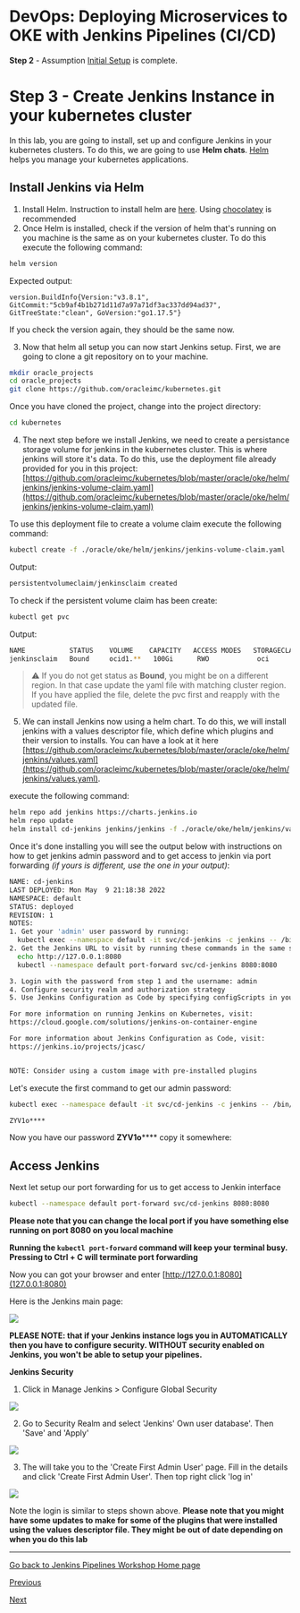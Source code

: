 # DevOps: Deploying Microservices to OKE with Jenkins Pipelines (CI/CD) #

**Step 2** - Assumption [Initial Setup](jenkins.pipelines.OKE2) is complete.
# Step 3 - Create Jenkins Instance in your kubernetes cluster #
In this lab, you are going to install, set up and configure Jenkins in your kubernetes clusters. To do this, we are going to use **Helm chats**. [Helm](https://helm.sh/) helps you manage your kubernetes applications.

## Install Jenkins via Helm

1. Install Helm. Instruction to install helm are [here](https://helm.sh/docs/using_helm/#installing-helm). Using [chocolatey](https://chocolatey.org/) is recommended
2. Once Helm is installed, check if the version of helm that's running on you machine is the same as on your kubernetes cluster. To do this execute the following command:
```sh
helm version
```

Expected output:

```
version.BuildInfo{Version:"v3.8.1", GitCommit:"5cb9af4b1b271d11d7a97a71df3ac337dd94ad37", GitTreeState:"clean", GoVersion:"go1.17.5"}
```


If you check the version again, they should be the same now.

3. Now that helm all setup you can now start Jenkins setup. First, we are going to clone a git repository on to your machine. 

```sh
mkdir oracle_projects
cd oracle_projects
git clone https://github.com/oracleimc/kubernetes.git
```

Once you have cloned the project, change into the project directory:

```sh
cd kubernetes
```
4. The next step before we install Jenkins, we need to create a persistance storage volume for jenkins in the kubernetes cluster. This is where jenkins will store it's data. To do this, use the deployment file already provided for you in this project: [https://github.com/oracleimc/kubernetes/blob/master/oracle/oke/helm/jenkins/jenkins-volume-claim.yaml](https://github.com/oracleimc/kubernetes/blob/master/oracle/oke/helm/jenkins/jenkins-volume-claim.yaml)

To use this deployment file to create a volume claim execute the following command:

```sh
kubectl create -f ./oracle/oke/helm/jenkins/jenkins-volume-claim.yaml
```
Output:
```sh
persistentvolumeclaim/jenkinsclaim created
```

To check if the persistent volume claim has been create:

```sh
kubectl get pvc
```
Output:
```sh
NAME           STATUS    VOLUME    CAPACITY   ACCESS MODES   STORAGECLASS   AGE
jenkinsclaim   Bound     ocid1.**   100Gi      RWO            oci            66s
```

> :warning: If you do not get status as **Bound**, you might be on a different region. In that case update the yaml file with matching cluster region. If you have applied the file, delete the pvc first and reapply with the updated file.


5. We can install Jenkins now using a helm chart. To do this, we will install jenkins with a values descriptor file, which define which plugins and their version to installs. You can have a look at it here [https://github.com/oracleimc/kubernetes/blob/master/oracle/oke/helm/jenkins/values.yaml](https://github.com/oracleimc/kubernetes/blob/master/oracle/oke/helm/jenkins/values.yaml).

execute the following command:

```sh
helm repo add jenkins https://charts.jenkins.io
helm repo update
helm install cd-jenkins jenkins/jenkins -f ./oracle/oke/helm/jenkins/values.yaml --wait
```

Once it's done installing you will see the output below with instructions on how to get jenkins admin password and to get access to jenkin via port forwarding _(if yours is different, use the one in your output)_:

```sh
NAME: cd-jenkins
LAST DEPLOYED: Mon May  9 21:18:38 2022
NAMESPACE: default
STATUS: deployed
REVISION: 1
NOTES:
1. Get your 'admin' user password by running:
  kubectl exec --namespace default -it svc/cd-jenkins -c jenkins -- /bin/cat /run/secrets/chart-admin-password && echo
2. Get the Jenkins URL to visit by running these commands in the same shell:
  echo http://127.0.0.1:8080
  kubectl --namespace default port-forward svc/cd-jenkins 8080:8080

3. Login with the password from step 1 and the username: admin
4. Configure security realm and authorization strategy
5. Use Jenkins Configuration as Code by specifying configScripts in your values.yaml file, see documentation: http:///configuration-as-code and examples: https://github.com/jenkinsci/configuration-as-code-plugin/tree/master/demos

For more information on running Jenkins on Kubernetes, visit:
https://cloud.google.com/solutions/jenkins-on-container-engine

For more information about Jenkins Configuration as Code, visit:
https://jenkins.io/projects/jcasc/


NOTE: Consider using a custom image with pre-installed plugins
```

Let's execute the first command to get our admin password:

```sh
kubectl exec --namespace default -it svc/cd-jenkins -c jenkins -- /bin/cat /run/secrets/chart-admin-password && echo

ZYV1o****
```
Now you have our password **ZYV1o****** copy it somewhere:

## Access Jenkins
Next let setup our port forwarding for us to get access to Jenkin interface

```sh
kubectl --namespace default port-forward svc/cd-jenkins 8080:8080
```
**Please note that you can change the local port if you have something else running on port 8080 on you local machine**

**Running the `kubectl port-forward` command will keep your terminal busy. Pressing to Ctrl + C will terminate port forwarding**


Now you can got your browser and enter [http://127.0.0.1:8080](127.0.0.1:8080)

Here is the Jenkins main page:

![](./images/jenkins_login_initial_dash.png)

**PLEASE NOTE: that if your Jenkins instance logs you in AUTOMATICALLY then you have to configure security. WITHOUT security enabled on Jenkins, you won't be able to setup your pipelines.**

**Jenkins Security**

1. Click in Manage Jenkins > Configure Global Security

![](./images/jenkins_security_setup_1.png)

2. Go to Security Realm and select 'Jenkins' Own user database'. Then 'Save' and 'Apply'

![](./images/jenkins_security_setup_2.png)

3. The will take you to the 'Create First Admin User' page. Fill in the details and click 'Create First Admin User'. Then top right click 'log in'

![](./images/jenkins_security_setup_3.png)

Note the login is similar to steps shown above. 
**Please note that you might have some updates to make for some of the plugins that were installed using the values descriptor file. They  might be out of date depending on when you do this lab** 

---
[Go back to Jenkins Pipelines Workshop Home page](README.md)

[Previous](jenkins.pipelines.OKE2.md)

[Next](jenkins.pipelines.OKE4.md)